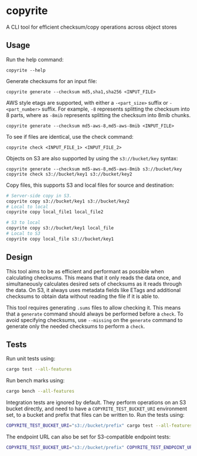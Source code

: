 # copyrite

A CLI tool for efficient checksum/copy operations across object stores

## Usage

Run the help command:

```
copyrite --help
```

Generate checksums for an input file:

```
copyrite generate --checksum md5,sha1,sha256 <INPUT_FILE>
```

AWS style etags are supported, with either a `-<part_size>` suffix or `-<part_number>` suffix.
For example, `-8` represents splitting the checksum into 8 parts, where as `-8mib` represents
splitting the checksum into 8mib chunks.

```
copyrite generate --checksum md5-aws-8,md5-aws-8mib <INPUT_FILE>
```

To see if files are identical, use the check command:

```
copyrite check <INPUT_FILE_1> <INPUT_FILE_2>
```

Objects on S3 are also supported by using the `s3://bucket/key` syntax:

```
copyrite generate --checksum md5-aws-8,md5-aws-8mib s3://bucket/key
copyrite check s3://bucket/key1 s3://bucket/key2
```

Copy files, this supports S3 and local files for source and destination:

```sh
# Server-side copy in S3.
copyrite copy s3://bucket/key1 s3://bucket/key2
# Local to local
copyrite copy local_file1 local_file2

# S3 to local
copyrite copy s3://bucket/key1 local_file
# Local to S3
copyrite copy local_file s3://bucket/key1
```

## Design

This tool aims to be as efficient and performant as possible when calculating checksums. This means that it only
reads the data once, and simultaneously calculates desired sets of checksums as it reads through the data. On S3, it always
uses metadata fields like ETags and additional checksums to obtain data without reading the file if it is able to.

This tool requires generating `.sums` files to allow checking it. This means that a `generate` command should always be
performed before a `check`. To avoid specifying checksums, use `--missing` on the `generate` command to generate only
the needed checksums to perform a `check`.

## Tests

Run unit tests using:

```sh
cargo test --all-features
```

Run bench marks using:

```sh
cargo bench --all-features
```

Integration tests are ignored by default. They perform operations on an S3 bucket directly, and need to have a
`COPYRITE_TEST_BUCKET_URI` environment set, to a bucket and prefix that files can be written to. Run the tests
using:

```sh
COPYRITE_TEST_BUCKET_URI="s3://bucket/prefix" cargo test --all-features -- --ignored
```

The endpoint URL can also be set for S3-compatible endpoint tests:

```sh
COPYRITE_TEST_BUCKET_URI="s3://bucket/prefix" COPYRITE_TEST_ENDPOINT_URL="https://storage.googleapis.com" cargo test --all-features -- --ignored
```


